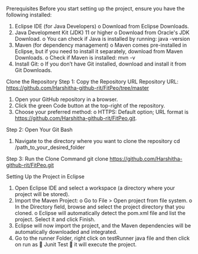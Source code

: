 Prerequisites
Before you start setting up the project, ensure you have the following installed:
1.	Eclipse IDE (for Java Developers)
o	Download from Eclipse Downloads.
2.	Java Development Kit (JDK) 11 or higher
o	Download from Oracle's JDK Download.
o	You can check if Java is installed by running:
java -version
3.	Maven (for dependency management)
o	Maven comes pre-installed in Eclipse, but if you need to install it separately, download from Maven Downloads.
o	Check if Maven is installed:
		mvn -v
4.	Install Git:
o	If you don’t have Git installed, download and install it from Git Downloads.




Clone the Repository
Step 1: Copy the Repository URL
Repository URL: https://github.com/Harshitha-github-rit/FitPeo/tree/master 
1.	Open your GitHub repository in a browser.
2.	Click the green Code button at the top-right of the repository.
3.	Choose your preferred method:
o	HTTPS: Default option; URL format is https://github.com/Harshitha-github-rit/FitPeo.git.

Step 2: Open Your Git Bash
1.	Navigate to the directory where you want to clone the repository
		cd /path_to_your_desired_folder

Step 3: Run the Clone Command
	git clone https://github.com/Harshitha-github-rit/FitPeo.git




Setting Up the Project in Eclipse
1.	Open Eclipse IDE and select a workspace (a directory where your project will be stored).
2.	Import the Maven Project:
o	Go to File > Open project from file system.
o	In the Directory field, browse and select the project directory that you cloned.
o	Eclipse will automatically detect the pom.xml file and list the project. Select it and click Finish.
3.	Eclipse will now import the project, and the Maven dependencies will be automatically downloaded and integrated.
4.	Go to the runner Folder, right click on testRunner java file and then click on run as  Junit Test  it will execute the project.


